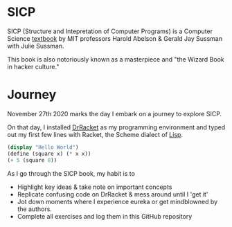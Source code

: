 # SICP
 SICP (Structure and Intepretation of Computer Programs) is a Computer Science [textbook](https://mitpress.mit.edu/sites/default/files/sicp/full-text/book/book.html) by MIT professors Harold Abelson & Gerald Jay Sussman with Julie Sussman. 
 
 This book is also notoriously known as a masterpiece and "the Wizard Book in hacker culture."
 
# Journey
 
 November 27th 2020 marks the day I embark on a journey to explore SICP. 
 
 On that day, I installed [DrRacket](http://racket-lang.org/) as my programming environment and typed out my first few lines with Racket, the Scheme dialect of [Lisp](https://en.wikipedia.org/wiki/Lisp_(programming_language)). 
 
```Scheme
(display "Hello World")
(define (square x) (* x x))
(+ 5 (square 8))
```

 As I go through the SICP book, my habit is to 
 * Highlight key ideas & take note on important concepts 
 * Replicate confusing code on DrRacket & mess around until I 'get it'
 * Jot down moments where I experience eureka or get mindblowned by the authors. 
 * Complete all exercises and log them in this GitHub repository
